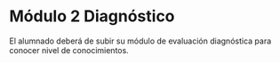 # Módulo 2 Diagnóstico
El alumnado deberá de subir su módulo de evaluación diagnóstica para conocer nivel de conocimientos.
